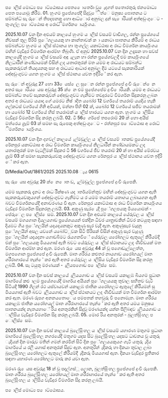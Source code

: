 ප ොලිස් මොධ්‍ය ප ොට්ඨොසය පෙත ෙොර්තො වූ ෙැදගත් පතොරතුරු ජනමොධ්‍ය පෙත පයොමු කිරීම. 01. හුංගම ප්‍රපේශපේදී සිදුවූ ේිත්ෙ මනුෂ්‍ය ඝොතනය ට සම්බන්ධ්‍ සැ රුෙන් තිපදපනකු හො ආධ්‍ොර අනුබල දුන් සැ ොරියක් අත්අඩුංගුෙට - තුංගල්ල ප ොට්ඨොස අ රොධ්‍ ිමර්ශන ොර්යුංශය.

2025.10.07 වන දින අළුයම් කාලයේ හුංගම ය ාලිස් වසයම් වාඩිගල, රන්න ප්‍රයේශයේ නිවසක් තුල පිරිමි පුේගලයයකු හා කාන්තාවක් ක ා යකාටා ඝාතනය කිරීයම් අ රාධය සම්බන්ධව හුංගම ය ාලිස් ස්ථානය හා තුංගල්ල යකාට්ඨාස අ රාධ විමර්ශන කාර්යුංශය මඟින් වැඩිදුර විමර්ශන ආරම්භ තිබුණි. ඒ අනුව 2025.10.07 වන දින උදෑසන හා සවස් කාලයේදී හුංගම ය ාලිස් වසයම් අඳු ැලෑන හා රන්න ප්‍රයේශවලදී එම කාර්යුංශයේ නිලධාරීන් කණ්ඩායමක් විසින් ලද යතාරතුරක් මත යමම අ රාධයට සම්බන්ධ සැකකරුවන් තියදයනකු සහ අ රාධයට ආධාර අනුබල දීම යටයේ සැකකාරියක් අේඅඩුංගුවට යගන හුංගම ය ාලිස් ස්ථානය යවත ඉදිරි ේ කර ඇත.

සැ රුෙන් අවුරුදු 27 හො 33 ෙයස් ෙල සුෙන රන්න ප්‍රපේශපේ දුංචි රුෙන් ෙන අතර සැ ොරිය ෙයස අවුරුදු 35 ක් ෙන එම ප්‍රපේශපේම දුංචි ොරියකි. යමම අ රාධයට සම්බන්ධ තවේ සැකකරුවන් අේඅඩුංගුවට ගැනීමට තවදුරටේ විමර්ශන සිදුකරනු ලබන අතර අ රාධයට යයාදා ගේ යමරට නිෂ් ාදිත යබෝර 12 වර්ගයේ තයරාම් යයදිය හැකි ගල්කටස් වර්ගයේ ගිනි අවියක්, මන්නා පිහි 02 ක්, යබෝර 12 වර්ගයේ සජීව තයරාමක් හා යබෝර 12 වර්ගයේ හිස් තයරාමක් ය ාලිස් භාරයට යගන ඇත. හුංගම ය ාලිසිය වැඩිදුර විමර්ශන සිදු කරනු ලබයි. 02. ටී 56 ෙර්ගපේ තපරොම් 20 ක් හො අයිස් මත්රෙය ග්‍රෑම් 03 ක් සමඟ සැ රුපෙකු අත්අඩුංගුෙට - රත්නපුර ප ොට්ඨොස අ රොධ්‍ ිමර්ශන ොර්යුංශය.

2025.10.07 වන දින දහවල් කාලයේ ැල්මඩුල්ල ය ාලිස් වසයම් ාතකඩ ප්‍රයේශයේදී රේනපුර යකාට්ඨාස අ රාධ විමර්ශන කාර්යුංශයේ නිලධාරීන් කණ්ඩායමකට ලද යතාරතුරක් මත වැටලීමක් සිදුකර ටී 56 වර්ගයේ ජීව තයරාම් 20 ක් හා අයිස් මේරවය ග්‍රෑම් 03 ක් සමඟ සැකකරුයවකු අේඅඩුංගුවට යගන රේනපුර ය ාලිස් ස්ථානය යවත ඉදිරි ේ කර ඇත.

D/Media/Out/1861/2025 2025.10.08 ැය 0615

සැ රු ෙයස අවුරුදු 20 ක් ෙන ොත ඩ, ැල්මඩුල්ල ප්‍රපේශපේ දුංචි රුපෙකි.

යමම සැකකරු දැනට අ රාධ රීක්ෂණ යද ාර්තයම්න්තුව මඟින් අේඅඩුංගුවට යගන ඇති සැකකරුයවකුයගන් අේඅඩුංගුවට ගැනීමට ය ර යමම තයරාම් යතාගය ලබායගන ඇති බවට විමර්ශනයේදී අනාවරණය වී ඇත. රේනපුර යකාට්ඨාස අ රාධ විමර්ශන කාර්යුංශය වැඩිදුර විමර්ශන සිදුකරනු ලබයි. 03. අකුණු සැර ෙැදී පුේගලපයකු මියයොමක් - පේරුෙල ප ොලිස් ෙසම. 2025.10.07 වන දින අළුයම් කාලයේ යේරුවල ය ාලිස් වසයම් මගයගාන දියලයගාඩ ප්‍රයේශයයන් එක්දින ධීවර යාත්‍රාවකින් ධීවර කටයුතු සඳහා දියඹට ගිය පුේගලයින් යදයදයනකුට අකුණු සැර වැදී ඇත. අකුණුසැර වැදුනු පුේගලයින් අසල යවනේ යබෝට්ුවක සිටි පිරිසක් විසින් අකුණු සැර වැදුණු පුේගලයින් යදයදනා යගාඩබිමට රැයගනවිේ යේරුවල යරෝහලට ඇතුලේ කිරීයම්දී එක් පුේගලයයකු මියයගාස් ඇති බවට යේරුවල ය ාලිස් ස්ථානයට ලද ණිවිඩයක් මත විමර්ශන ආරම්භ කර ඇත. මරණ රු ෙයස අවුරුදු 44 ක් වූ පගොඩැල්ලෙත්ත, මගපගොන ප්‍රපේශපේ දුංචි රුපෙකි. මෘත ශරීරය කළුතර නායගාඩ යරෝහයල් මෘත ශරීරාගාරයේ තැන් ේ කර ඇති අතර යේරුවල ය ාලිසිය වැඩිදුර විමර්ශන සිදු කරනු ලබයි. 04. සැ ටයුතු මරණයක් - ෑලියපගොඩ ප ොලිස් ෙසම.

2025.10.07 වන දින සවස් කාලයේ ෑලියයගාඩ ය ාලිස් වසයම් යකාළඹ බියගම ප්‍රධාන මාර්ගයේ කළු ාලම ප්‍රයේශයේදී මාර්ගය අයියන් පුේගලයයකු තුවාල සහිතව වැටී සිටියදී 1990 ගිලන් රථ යස්වායවන් යකාළඹ ජාතික යරෝහලට ඇතුලේ කිරීයමන් සු මියයගාස් ඇති බවට ෑලියයගාඩ ය ාලිස් ස්ථානයට ලද ණිවිඩයක් මත විමර්ශන ආරම්භ කර ඇත. මරණ රුපග අනනයතොෙය පමපතක් තහවුරු වී පනොමැත. මෘත ශරීරය යකාළඹ ජාතික යරෝහයල් මෘත ශරීරාගාරයේ තැන් ේ කර ඇති අතර යමය මනුෂය ඝාතනයක්ද නැතයහාේ රිය අනතුරකින් සිදුවූ මරණයක්ද යන්න පිලිබඳව ෑලියයගාඩ ය ාලිසිය වැඩිදුර විමර්ශන සිදු කරනු ලබයි. 05. මොර රිය අනතුරක් - බුලත්සිුංහල ප ොලිස් ෙසම.

2025.10.07 වන දින සවස් කාලයේ බුලේසිුංහල ය ාලිස් වසයම් යහාරණ මතුගම ප්‍රධාන මාර්ගයේ බුලේසිුංහල නගරයේදී මතුගම යදස සිට බුලේසිුංහල යදසට ධාවනය වූ යතුරු ැදියක් දික මාරුව මතින් ගමන් කරමින් සිටි දික පුේගලයයකුයග ගැටී යතුරු ැදිය මාර්ගයේ ය රලී යගාස් අනතුරක් සිදුව ඇත. අනතුරින් ැදිකරු හා දිකයා තුවාල ලබා බුලේසිුංහල යරෝහලට ඇතුලේ කිරීයම්දී ැදිකරු මියයගාස් ඇත. දිකයා වැඩිදුර ප්‍රතිකාර සඳහා යහාරණ යරෝහලට මාරු කර යවා ඇත.

මරණ රු ෙයස අවුරුදු 18 ක් වූ පදල්ගස්ූ ලොන, බුලත්සිුංහල ප්‍රපේශපේ දුංචි රුපෙකි. මෘත ශරීරය බුලේසිුංහල යරෝහයල් මෘත ශරීරාගාරයේ තැන් ේ කර ඇති අතර බුලේසිුංහල ය ාලිසිය වැඩිදුර විමර්ශන සිදු කරනු ලබයි.

ප ොලිස් මොධ්‍ය ප ොට්ඨොසය.